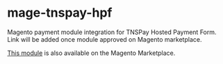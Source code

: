 mage-tnspay-hpf
===============

Magento payment module integration for TNSPay Hosted Payment Form.
Link will be added once module approved on Magento marketplace. 

[This module](http://www.magentocommerce.com/magento-connect/tnspay-hosted-payment-session.html) is also available on the Magento Marketplace.
